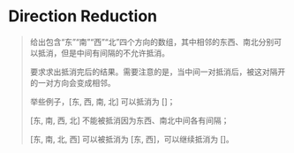 # Direction Reduction

> 给出包含“东”“南”“西”“北”四个方向的数组，其中相邻的东西、南北分别可以抵消，但是中间有间隔的不允许抵消。
>
> 要求求出抵消完后的结果。需要注意的是，当中间一对抵消后，被这对隔开的一对方向会变成相邻。
>
> 举些例子，[东, 西, 南, 北] 可以抵消为 []；
>
> [东, 南, 西, 北] 不能被抵消因为东西、南北中间各有间隔；
>
> [东, 南, 北, 西] 可以被抵消为 [东, 西]，可以继续抵消为 []。
